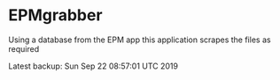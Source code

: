 # EPMgrabber
Using a database from the EPM app this application scrapes the files as required


Latest backup: Sun Sep 22 08:57:01 UTC 2019
